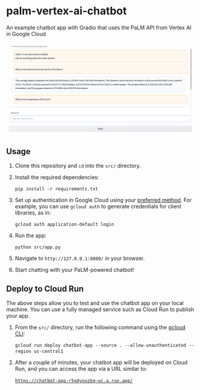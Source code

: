 # palm-vertex-ai-chatbot

An example chatbot app with Gradio that uses the PaLM API from Vertex AI in
Google Cloud

![Chatbot app powered by the PaLM API in Google Cloud](images/chatbot.png)

## Usage

1. Clone this repository and `cd` into the `src/` directory.

2. Install the required dependencies:

   ```
   pip install -r requirements.txt
   ```

3. Set up authentication in Google Cloud using your
   [preferred method](https://googleapis.dev/python/google-api-core/latest/auth.html).
   For example, you can use `gcloud auth` to generate credentials for client
   libraries, as in:

   ```
   gcloud auth application-default login
   ```

4. Run the app:

   ```
   python src/app.py
   ```

5. Navigate to `http://127.0.0.1:8080/` in your browser.

6. Start chatting with your PaLM-powered chatbot!

## Deploy to Cloud Run

The above steps allow you to test and use the chatbot app on your local machine.
You can use a fully managed service such as Cloud Run to publish your app.

1. From the `src/` directory, run the following command using the
   [gcloud CLI](https://cloud.google.com/sdk/gcloud):

   ```
   gcloud run deploy chatbot-app --source . --allow-unauthenticated --region us-central1
   ```

2. After a couple of minutes, your chatbot app will be deployed on Cloud Run,
   and you can access the app via a URL similar to:

   [`https://chatbot-app-r5gdynozbq-uc.a.run.app/`](https://chatbot-app-r5gdynozbq-uc.a.run.app/)
